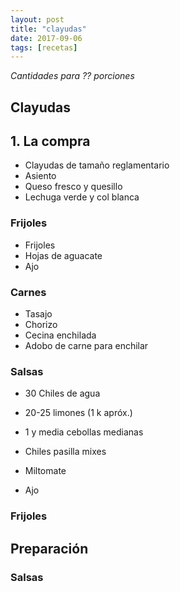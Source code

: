 ```yaml
---
layout: post
title: "clayudas"
date: 2017-09-06
tags: [recetas]
---
```


_Cantidades para ?? porciones_

Clayudas
--------

## 1. La compra

* Clayudas de tamaño reglamentario
* Asiento
* Queso fresco y quesillo
* Lechuga verde y col blanca

### Frijoles
* Frijoles
* Hojas de aguacate
* Ajo

### Carnes
* Tasajo
* Chorizo
* Cecina enchilada
* Adobo de carne para enchilar

### Salsas
* 30 Chiles de agua
* 20-25 limones (1 k apróx.)
* 1 y media cebollas medianas

* Chiles pasilla mixes
* Miltomate
* Ajo

### Frijoles

## Preparación

### Salsas
